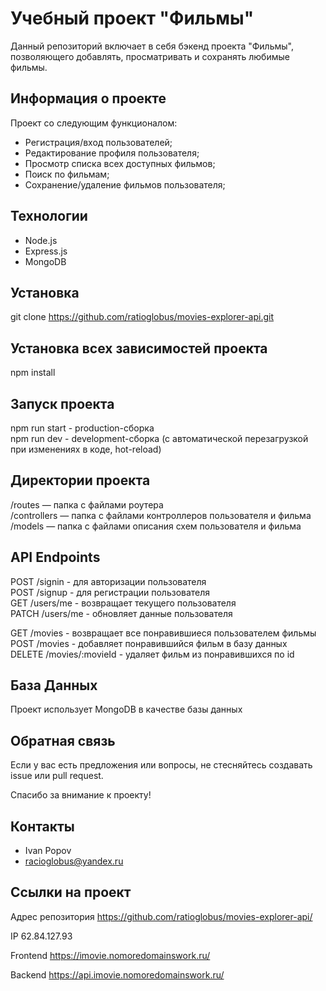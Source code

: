 # Учебный проект "Фильмы"
Данный репозиторий включает в себя бэкенд проекта "Фильмы", позволяющего добавлять, просматривать и сохранять любимые фильмы.

## Информация о проекте
Проект со следующим функционалом:

- Регистрация/вход пользователей;
- Редактирование профиля пользователя;
- Просмотр списка всех доступных фильмов;
- Поиск по фильмам;
- Сохранение/удаление фильмов пользователя;

## Технологии
- Node.js
- Express.js
- MongoDB

## Установка
git clone https://github.com/ratioglobus/movies-explorer-api.git

## Установка всех зависимостей проекта
npm install

## Запуск проекта
npm run start - production-сборка<br>
npm run dev - development-сборка (с автоматической перезагрузкой при изменениях в коде, hot-reload)

## Директории проекта
/routes — папка с файлами роутера<br>
/controllers — папка с файлами контроллеров пользователя и фильма<br>
/models — папка с файлами описания схем пользователя и фильма

## API Endpoints
POST /signin - для авторизации пользователя<br>
POST /signup - для регистрации пользователя<br>
GET /users/me - возвращает текущего пользователя<br>
PATCH /users/me - обновляет данные пользователя<br>

GET /movies - возвращает все понравившиеся пользователем фильмы<br>
POST /movies - добавляет понравившийся фильм в базу данных<br>
DELETE /movies/:movieId - удаляет фильм из понравившихся по id

## База Данных
Проект использует MongoDB в качестве базы данных

## Обратная связь
Если у вас есть предложения или вопросы, не стесняйтесь создавать issue или pull request.

Спасибо за внимание к проекту!

## Контакты
- Ivan Popov
- racioglobus@yandex.ru

## Ссылки на проект

Адрес репозитория https://github.com/ratioglobus/movies-explorer-api/

IP 62.84.127.93

Frontend https://imovie.nomoredomainswork.ru/

Backend https://api.imovie.nomoredomainswork.ru/
